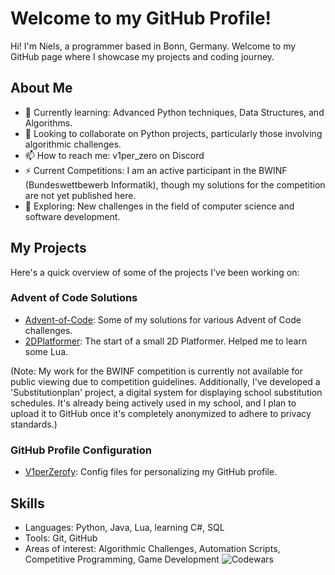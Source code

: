 # Welcome to my GitHub Profile!

Hi! I'm Niels, a programmer based in Bonn, Germany. Welcome to my GitHub page where I showcase my projects and coding journey.

## About Me

- 🌱 Currently learning: Advanced Python techniques, Data Structures, and Algorithms.
- 👯 Looking to collaborate on Python projects, particularly those involving algorithmic challenges.
- 📫 How to reach me: v1per_zero on Discord
- ⚡ Current Competitions: I am an active participant in the BWINF (Bundeswettbewerb Informatik), though my solutions for the competition are not yet published here.
- 🤔 Exploring: New challenges in the field of computer science and software development.

## My Projects

Here's a quick overview of some of the projects I've been working on:

### Advent of Code Solutions
- [Advent-of-Code](https://github.com/V1perZerofy/Advent-of-Code): Some of my solutions for various Advent of Code challenges.
- [2DPlatformer](https://github.com/V1perZerofy/2DPlatformer): The start of a small 2D Platformer. Helped me to learn some Lua.

(Note: My work for the BWINF competition is currently not available for public viewing due to competition guidelines. Additionally, I've developed a 'Substitutionplan' project, a digital system for displaying school substitution schedules. It's already being actively used in my school, and I plan to upload it to GitHub once it's completely anonymized to adhere to privacy standards.)

### GitHub Profile Configuration
- [V1perZerofy](https://github.com/V1perZerofy/V1perZerofy): Config files for personalizing my GitHub profile.

## Skills

- Languages: Python, Java, Lua, learning C#, SQL
- Tools: Git, GitHub
- Areas of interest: Algorithmic Challenges, Automation Scripts, Competitive Programming, Game Development
![Codewars](https://github.r2v.ch/codewars?user=V1perZerofy&stroke=COLOR)
